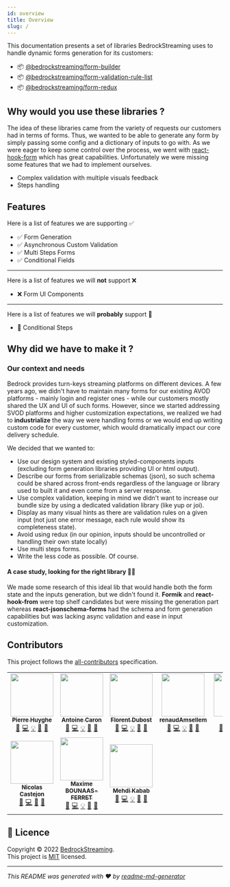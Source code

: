 ```yaml
---
id: overview
title: Overview
slug: /
---
```


This documentation presents a set of libraries BedrockStreaming uses to handle dynamic forms generation for its customers:

- :package: [@bedrockstreaming/form-builder](https://github.com/BedrockStreaming/forms/tree/master/libs/form-builder/README.md)
- :package: [@bedrockstreaming/form-validation-rule-list](https://github.com/BedrockStreaming/forms/tree/master/libs/form-validation-rule-list/README.md)
- :package: [@bedrockstreaming/form-redux](https://github.com/BedrockStreaming/forms/tree/master/libs/form-redux/README.md)

## Why would you use these libraries ?

The idea of these libraries came from the variety of requests our customers had in terms of forms. Thus, we wanted to be able to generate any form by simply passing some config and a dictionary of inputs to go with.
As we were eager to keep some control over the process, we went with [react-hook-form](https://react-hook-form.com/) which has great capabilities. Unfortunately we were missing some features that we had to implement ourselves.

- Complex validation with multiple visuals feedback
- Steps handling

## Features

Here is a list of features we are supporting :white_check_mark:

- :white_check_mark: Form Generation
- :white_check_mark: Asynchronous Custom Validation
- :white_check_mark: Multi Steps Forms
- :white_check_mark: Conditional Fields

---

Here is a list of features we will **not** support :x:

- :x: Form UI Components

---

Here is a list of features we will **probably** support :thinking:

- :construction: Conditional Steps

## Why did we have to make it ?

### Our context and needs

Bedrock provides turn-keys streaming platforms on different devices. A few years ago, we didn't have to maintain many forms for our existing AVOD platforms - mainly login and register ones - while our customers mostly shared the UX and UI of such forms. However, since we started addressing SVOD platforms and higher customization expectations, we realized we had to **industrialize** the way we were handling forms or we would end up writing custom code for every customer, which would dramatically impact our core delivery schedule.

We decided that we wanted to:

- Use our design system and existing styled-components inputs (excluding form generation libraries providing UI or html output).
- Describe our forms from serializable schemas (json), so such schema could be shared across front-ends regardless of the language or library used to built it and even come from a server response.
- Use complex validation, keeping in mind we didn't want to increase our bundle size by using a dedicated validation library (like yup or joi).
- Display as many visual hints as there are validation rules on a given input (not just one error message, each rule would show its completeness state).
- Avoid using redux (in our opinion, inputs should be uncontrolled or handling their own state locally)
- Use multi steps forms.
- Write the less code as possible. Of course.

#### A case study, looking for the right library :male_detective:

We made some research of this ideal lib that would handle both the form state and the inputs generation, but we didn't found it.
**Formik** and **react-hook-from** were top shelf candidates but were missing the generation part whereas **react-jsonschema-forms** had the schema and form generation capabilities but was lacking async validation and ease in input customization.

## Contributors

This project follows the [all-contributors](https://github.com/all-contributors/all-contributors) specification.

<!-- ALL-CONTRIBUTORS-LIST:START - Do not remove or modify this section -->
<!-- prettier-ignore-start -->
<!-- markdownlint-disable -->
<table>
  <tbody>
    <tr>
      <td align="center"><a href="https://github.com/hpierre74"><img src="https://avatars.githubusercontent.com/u/25172711?v=4?s=100" width="100px;" alt=""/><br /><sub><b>Pierre Huyghe</b></sub></a><br /><a href="https://github.com/BedrockStreaming/forms/commits?author=hpierre74" title="Documentation">📖</a> <a href="https://github.com/BedrockStreaming/forms/commits?author=hpierre74" title="Code">💻</a> <a href="#example-hpierre74" title="Examples">💡</a> <a href="#maintenance-hpierre74" title="Maintenance">🚧</a> <a href="#ideas-hpierre74" title="Ideas, Planning, & Feedback">🤔</a></td>
      <td align="center"><a href="http://slashgear.github.io/"><img src="https://avatars.githubusercontent.com/u/6263857?v=4?s=100" width="100px;" alt=""/><br /><sub><b>Antoine Caron</b></sub></a><br /><a href="https://github.com/BedrockStreaming/forms/commits?author=Slashgear" title="Documentation">📖</a> <a href="https://github.com/BedrockStreaming/forms/commits?author=Slashgear" title="Code">💻</a> <a href="#example-Slashgear" title="Examples">💡</a> <a href="#maintenance-Slashgear" title="Maintenance">🚧</a> <a href="#ideas-Slashgear" title="Ideas, Planning, & Feedback">🤔</a></td>
      <td align="center"><a href="https://github.com/fdubost"><img src="https://avatars.githubusercontent.com/u/3973818?v=4?s=100" width="100px;" alt=""/><br /><sub><b>Florent Dubost</b></sub></a><br /><a href="https://github.com/BedrockStreaming/forms/commits?author=fdubost" title="Documentation">📖</a> <a href="https://github.com/BedrockStreaming/forms/commits?author=fdubost" title="Code">💻</a> <a href="#example-fdubost" title="Examples">💡</a> <a href="#maintenance-fdubost" title="Maintenance">🚧</a> <a href="#ideas-fdubost" title="Ideas, Planning, & Feedback">🤔</a></td>
      <td align="center"><a href="https://github.com/renaudAmsellem"><img src="https://avatars.githubusercontent.com/u/5941601?v=4?s=100" width="100px;" alt=""/><br /><sub><b>renaudAmsellem</b></sub></a><br /><a href="https://github.com/BedrockStreaming/forms/commits?author=renaudAmsellem" title="Documentation">📖</a> <a href="https://github.com/BedrockStreaming/forms/commits?author=renaudAmsellem" title="Code">💻</a> <a href="#example-renaudAmsellem" title="Examples">💡</a> <a href="#maintenance-renaudAmsellem" title="Maintenance">🚧</a> <a href="#ideas-renaudAmsellem" title="Ideas, Planning, & Feedback">🤔</a></td>
      <td align="center"><a href="https://github.com/jcoquet"><img src="https://avatars.githubusercontent.com/u/26571211?v=4?s=100" width="100px;" alt=""/><br /><sub><b>jcoquet</b></sub></a><br /><a href="https://github.com/BedrockStreaming/forms/commits?author=jcoquet" title="Documentation">📖</a> <a href="https://github.com/BedrockStreaming/forms/commits?author=jcoquet" title="Code">💻</a> <a href="#example-jcoquet" title="Examples">💡</a> <a href="#maintenance-jcoquet" title="Maintenance">🚧</a> <a href="#ideas-jcoquet" title="Ideas, Planning, & Feedback">🤔</a></td>
      <td align="center"><a href="https://github.com/UltiXstorm"><img src="https://avatars.githubusercontent.com/u/53232310?v=4?s=100" width="100px;" alt=""/><br /><sub><b>UltiXstorm</b></sub></a><br /><a href="https://github.com/BedrockStreaming/forms/commits?author=UltiXstorm" title="Documentation">📖</a> <a href="https://github.com/BedrockStreaming/forms/commits?author=UltiXstorm" title="Code">💻</a> <a href="#maintenance-UltiXstorm" title="Maintenance">🚧</a> <a href="#ideas-UltiXstorm" title="Ideas, Planning, & Feedback">🤔</a></td>
      <td align="center"><a href="https://lacruz.org/team/alves-mickael"><img src="https://avatars.githubusercontent.com/u/60877626?v=4?s=100" width="100px;" alt=""/><br /><sub><b>Alves Mickaël</b></sub></a><br /><a href="https://github.com/BedrockStreaming/forms/commits?author=Cruz-Azul" title="Documentation">📖</a> <a href="https://github.com/BedrockStreaming/forms/commits?author=Cruz-Azul" title="Code">💻</a> <a href="#maintenance-Cruz-Azul" title="Maintenance">🚧</a> <a href="#ideas-Cruz-Azul" title="Ideas, Planning, & Feedback">🤔</a></td>
    </tr>
    <tr>
      <td align="center"><a href="https://github.com/nicolasca"><img src="https://avatars.githubusercontent.com/u/2886734?v=4?s=100" width="100px;" alt=""/><br /><sub><b>Nicolas Castejon</b></sub></a><br /><a href="https://github.com/BedrockStreaming/forms/commits?author=nicolasca" title="Documentation">📖</a> <a href="https://github.com/BedrockStreaming/forms/commits?author=nicolasca" title="Code">💻</a> <a href="#maintenance-nicolasca" title="Maintenance">🚧</a> <a href="#ideas-nicolasca" title="Ideas, Planning, & Feedback">🤔</a></td>
      <td align="center"><a href="https://github.com/MaximeBF2000"><img src="https://avatars.githubusercontent.com/u/46478550?v=4?s=100" width="100px;" alt=""/><br /><sub><b>Maxime BOUNAAS-FERRET</b></sub></a><br /><a href="https://github.com/BedrockStreaming/forms/commits?author=MaximeBF2000" title="Documentation">📖</a> <a href="https://github.com/BedrockStreaming/forms/commits?author=MaximeBF2000" title="Code">💻</a> <a href="#example-MaximeBF2000" title="Examples">💡</a> <a href="#maintenance-MaximeBF2000" title="Maintenance">🚧</a> <a href="#ideas-MaximeBF2000" title="Ideas, Planning, & Feedback">🤔</a></td>
      <td align="center"><a href="http://pioupioum.fr/"><img src="https://avatars.githubusercontent.com/u/22614?v=4?s=100" width="100px;" alt=""/><br /><sub><b>Mehdi Kabab</b></sub></a><br /><a href="https://github.com/BedrockStreaming/forms/commits?author=piouPiouM" title="Documentation">📖</a> <a href="https://github.com/BedrockStreaming/forms/commits?author=piouPiouM" title="Code">💻</a> <a href="#example-piouPiouM" title="Examples">💡</a> <a href="#maintenance-piouPiouM" title="Maintenance">🚧</a> <a href="#ideas-piouPiouM" title="Ideas, Planning, & Feedback">🤔</a></td>
    </tr>
  </tbody>
</table>

<!-- markdownlint-restore -->
<!-- prettier-ignore-end -->

<!-- ALL-CONTRIBUTORS-LIST:END -->

## :memo: Licence

Copyright © 2022 [BedrockStreaming](https://github.com/BedrockStreaming).<br />
This project is [MIT](https://github.com/BedrockStreaming/forms/blob/master/LICENSE) licensed.

---

_This README was generated with ❤️ by [readme-md-generator](https://github.com/kefranabg/readme-md-generator)_

